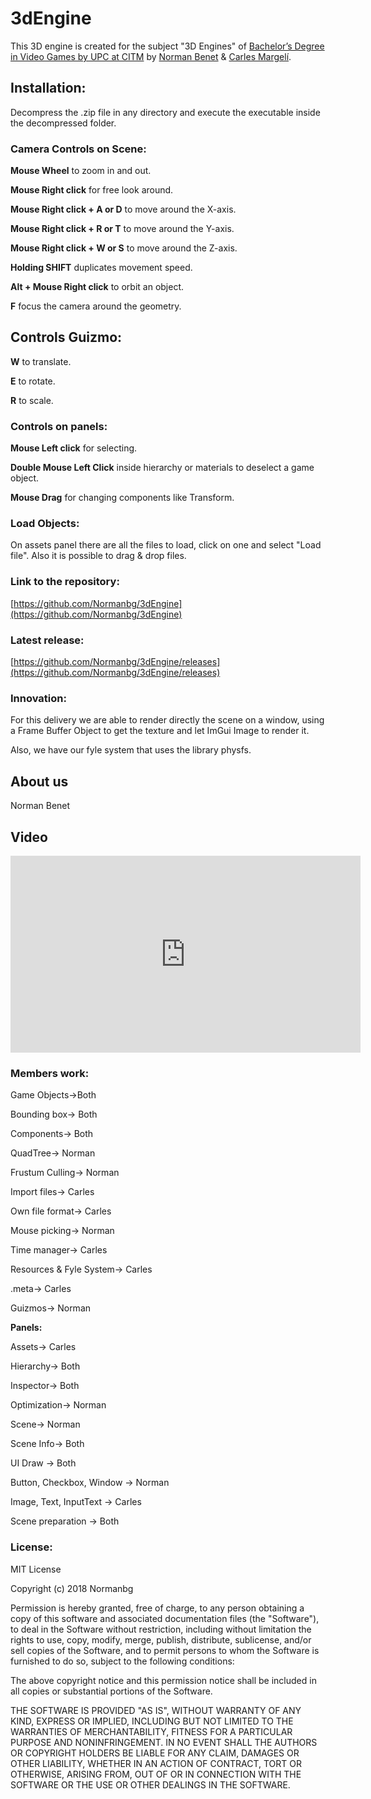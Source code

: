 ﻿
# 3dEngine
This 3D engine is created for the subject "3D Engines" of [Bachelor’s Degree in Video Games by UPC at CITM](https://www.citm.upc.edu/ing/estudis/graus-videojocs/) by [Norman Benet](https://github.com/Normanbg) & [Carles Margelí](https://github.com/Margeli).

## Installation:
Decompress the .zip file in any directory and execute the executable inside the decompressed folder.

### Camera Controls on Scene:

**Mouse Wheel** to zoom in and out.

**Mouse Right click** for free look around.

**Mouse Right click + A or D** to move around the X-axis.

**Mouse Right click + R or T** to move around the Y-axis.

**Mouse Right click + W or S** to move around the Z-axis.

**Holding SHIFT** duplicates movement speed.

**Alt + Mouse Right click** to orbit an object.

**F** focus the camera around the geometry.

## Controls Guizmo:
**W** to translate.

**E** to rotate.

**R** to scale.

### Controls on panels:

**Mouse Left click** for selecting.

**Double Mouse Left Click** inside hierarchy or materials to deselect a game object.

**Mouse Drag** for changing components like Transform.

### Load Objects:
On assets panel there are all the files to load, click on one and select "Load file". Also it is possible to drag & drop files.

### Link to the repository:
[https://github.com/Normanbg/3dEngine](https://github.com/Normanbg/3dEngine)

### Latest release:
[https://github.com/Normanbg/3dEngine/releases](https://github.com/Normanbg/3dEngine/releases)

### Innovation:
For this delivery we are able to render directly the scene on a window, using a Frame Buffer Object to get the texture and let ImGui Image to render it.

Also, we have our fyle system that uses the library physfs.


## About us 
<blockquote class="imgur-embed-pub" lang="en" data-id="a/RrB7kKm"><a href="//imgur.com/RrB7kKm"></a></blockquote><script async src="//s.imgur.com/min/embed.js" charset="utf-8"></script>

Norman Benet

## Video

<iframe width="560" height="315" src="https://www.youtube.com/embed/2DGAjaIH5W8" frameborder="0" allow="accelerometer; autoplay; encrypted-media; gyroscope; picture-in-picture" allowfullscreen></iframe>

### Members work:
Game Objects->Both

Bounding box-> Both

Components-> Both

QuadTree-> Norman

Frustum Culling-> Norman

Import files-> Carles

Own file format-> Carles

Mouse picking-> Norman

Time manager-> Carles

Resources & Fyle System-> Carles

.meta-> Carles

Guizmos-> Norman

**Panels:**

Assets-> Carles

Hierarchy-> Both

Inspector-> Both

Optimization-> Norman

Scene-> Norman

Scene Info-> Both

UI Draw -> Both

Button, Checkbox, Window -> Norman

Image, Text, InputText -> Carles

Scene preparation -> Both

### License:
MIT License

Copyright (c) 2018 Normanbg

Permission is hereby granted, free of charge, to any person obtaining a copy
of this software and associated documentation files (the "Software"), to deal
in the Software without restriction, including without limitation the rights
to use, copy, modify, merge, publish, distribute, sublicense, and/or sell
copies of the Software, and to permit persons to whom the Software is
furnished to do so, subject to the following conditions:

The above copyright notice and this permission notice shall be included in all
copies or substantial portions of the Software.

THE SOFTWARE IS PROVIDED "AS IS", WITHOUT WARRANTY OF ANY KIND, EXPRESS OR
IMPLIED, INCLUDING BUT NOT LIMITED TO THE WARRANTIES OF MERCHANTABILITY,
FITNESS FOR A PARTICULAR PURPOSE AND NONINFRINGEMENT. IN NO EVENT SHALL THE
AUTHORS OR COPYRIGHT HOLDERS BE LIABLE FOR ANY CLAIM, DAMAGES OR OTHER
LIABILITY, WHETHER IN AN ACTION OF CONTRACT, TORT OR OTHERWISE, ARISING FROM,
OUT OF OR IN CONNECTION WITH THE SOFTWARE OR THE USE OR OTHER DEALINGS IN THE
SOFTWARE.

